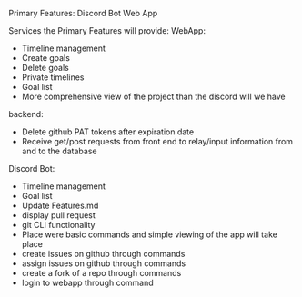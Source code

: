 Primary Features: 
Discord Bot
Web App



Services the Primary Features will provide:
WebApp:
- Timeline management
- Create goals
- Delete goals
- Private timelines
- Goal list
- More comprehensive view of the project than the discord will we have
	
backend:
- Delete github PAT tokens after expiration date
- Receive get/post requests from front end to relay/input information from and to the database

Discord Bot:
- Timeline management
- Goal list
- Update Features.md
- display pull request
- git CLI functionality
- Place were basic commands and simple viewing of the app will take place
- create issues on github through commands
- assign issues on github through commands
- create a fork of a repo through commands
- login to webapp through command
